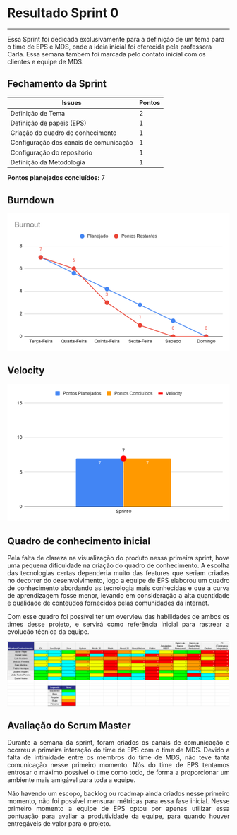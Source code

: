 # Resultado Sprint 0
<hr>

Essa Sprint foi dedicada exclusivamente para a definição de um tema para o time de EPS e MDS, onde a ideia inicial foi oferecida pela professora Carla. Essa semana também foi marcada pelo contato inicial com os clientes e equipe de MDS.

## Fechamento da Sprint

| Issues | Pontos |
| ------ | ------ |
| Definição de Tema | 2 |
| Definição de papeis (EPS) | 1 |
| Criação do quadro de conhecimento | 1 |
| Configuração dos canais de comunicação | 1 |
| Configuração do repositório | 1 |
| Definição da Metodologia | 1 |

**Pontos planejados concluídos:** 7

## Burndown

![Burnout Sprint 0](./img/burnout-sprint0.png)

## Velocity

![Velocity Sprint 0](./img/velocity-sprint0.png)

## Quadro de conhecimento inicial

<p style="text-align: justify;">
    Pela falta de clareza na visualização do produto nessa primeira sprint, hove uma pequena dificuldade na criação do quadro de conhecimento. A escolha das tecnologias certas dependeria muito das features que seriam criadas no decorrer do desenvolvimento, logo a equipe de EPS elaborou um quadro de conhecimento abordando as tecnologia mais conhecidas e que a curva de aprendizagem fosse menor, levando em consideração a alta quantidade e qualidade de conteúdos fornecidos pelas comunidades da internet. 
</p>

<p style="text-align: justify;">
    Com esse quadro foi possível ter um overview das habilidades de ambos os times desse projeto, e servirá como referência inicial para rastrear a evolução técnica da equipe.
</p>

![Quadro Sprint 0](./img/quadro-sprint-0.png)

## Avaliação do Scrum Master

<p style="text-align: justify;">
    Durante a semana da sprint, foram criados os canais de comunicação e ocorreu a primeira interação do time de EPS com o time de MDS. Devido a falta de intimidade entre os membros do time de MDS, não teve tanta comunicação nesse primeiro momento. Nós do time de EPS tentamos entrosar o máximo possível o time como todo, de forma a proporcionar um ambiente mais amigável para toda a equipe. 
</p>

<p style="text-align: justify;">
    Não havendo um escopo, backlog ou roadmap ainda criados nesse primeiro momento, não foi possível mensurar métricas para essa fase inicial. Nesse primeiro momento a equipe de EPS optou por apenas utilizar essa pontuação para avaliar a produtividade da equipe, para quando houver entregáveis de valor para o projeto.
</p>